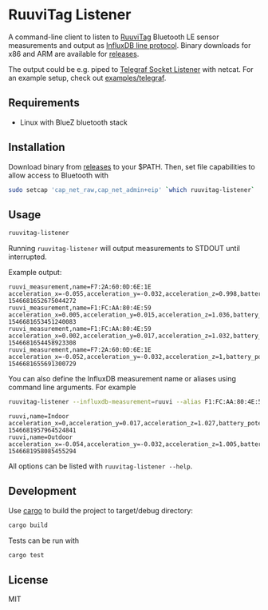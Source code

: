 # RuuviTag Listener

A command-line client to listen to [RuuviTag](https://ruuvi.com) Bluetooth LE sensor measurements and output as [InfluxDB line protocol](https://docs.influxdata.com/influxdb/v1.7/write_protocols/line_protocol_reference/). Binary downloads for x86 and ARM are available for [releases](https://github.com/lautis/ruuvitag-listener/releases).

The output could be e.g. piped to [Telegraf Socket Listener](https://github.com/influxdata/telegraf/tree/master/plugins/inputs/socket_listener) with netcat. For an example setup, check out [examples/telegraf](./examples/telegraf/README.md).

## Requirements

* Linux with BlueZ bluetooth stack

## Installation

Download binary from [releases](https://github.com/lautis/ruuvitag-listener/releases) to your $PATH. Then, set file capabilities to allow access to Bluetooth with

```sh
sudo setcap 'cap_net_raw,cap_net_admin+eip' `which ruuvitag-listener`
```

## Usage

```sh
ruuvitag-listener
```

Running `ruuvitag-listener` will output measurements to STDOUT until interrupted.

Example output:

```
ruuvi_measurement,name=F7:2A:60:0D:6E:1E acceleration_x=-0.055,acceleration_y=-0.032,acceleration_z=0.998,battery_potential=3.007,humidity=19.5,pressure=101.481,temperature=19.63 1546681652675044272
ruuvi_measurement,name=F1:FC:AA:80:4E:59 acceleration_x=0.005,acceleration_y=0.015,acceleration_z=1.036,battery_potential=2.989,humidity=17.5,pressure=101.536,temperature=21.97 1546681653451240083
ruuvi_measurement,name=F1:FC:AA:80:4E:59 acceleration_x=0.002,acceleration_y=0.017,acceleration_z=1.032,battery_potential=2.977,humidity=17.5,pressure=101.536,temperature=21.97 1546681654458923308
ruuvi_measurement,name=F7:2A:60:0D:6E:1E acceleration_x=-0.052,acceleration_y=-0.032,acceleration_z=1,battery_potential=3.013,humidity=19.5,pressure=101.481,temperature=19.63 1546681655691300729
```

You can also define the InfluxDB measurement name or aliases using command line arguments. For example

```sh
ruuvitag-listener --influxdb-measurement=ruuvi --alias F1:FC:AA:80:4E:59=Indoor --alias F7:2A:60:0D:6E:1E=Outdoor
```

```
ruuvi,name=Indoor acceleration_x=0,acceleration_y=0.017,acceleration_z=1.027,battery_potential=2.989,humidity=17.5,pressure=101.54,temperature=21.97 1546681957964524841
ruuvi,name=Outdoor acceleration_x=-0.054,acceleration_y=-0.032,acceleration_z=1.005,battery_potential=3.013,humidity=83.5,pressure=101.487,temperature=-5.63 1546681958085455294
```

All options can be listed with `ruuvitag-listener --help`.

## Development

Use [cargo](https://doc.rust-lang.org/stable/cargo/) to build the project to target/debug directory:

```sh
cargo build
```

Tests can be run with

```sh
cargo test
```

## License

MIT
